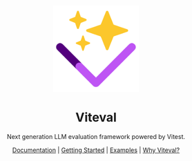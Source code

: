 <p align="center">
<img src="https://github.com/viteval/.github/blob/main/assets/viteval-icon.png?raw=true" height="200">
</p>

<h1 align="center">
Viteval
</h1>
<p align="center">
Next generation LLM evaluation framework powered by Vitest.
<p>
<p align="center">
 <a href="https://viteval.dev">Documentation</a> | <a href="https://viteval.dev/guide/">Getting Started</a> | <a href="https://viteval.dev/examples">Examples</a> | <a href="https://viteval.dev/guide/why">Why Viteval?</a>
</p>

<!-- Add discord -->
<!-- <h3 align="center">
<a href="https://chat.vitest.dev"><i>Get involved!</i></a>
</h3> -->
